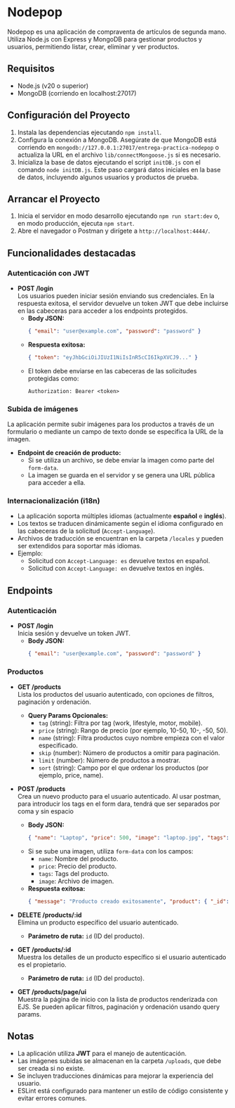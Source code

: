 # Nodepop

Nodepop es una aplicación de compraventa de artículos de segunda mano. Utiliza Node.js con Express y MongoDB para gestionar productos y usuarios, permitiendo listar, crear, eliminar y ver productos.

## Requisitos
- Node.js (v20 o superior)
- MongoDB (corriendo en localhost:27017)

## Configuración del Proyecto
1. Instala las dependencias ejecutando `npm install`.
2. Configura la conexión a MongoDB. Asegúrate de que MongoDB está corriendo en `mongodb://127.0.0.1:27017/entrega-practica-nodepop` o actualiza la URL en el archivo `lib/connectMongoose.js` si es necesario.
3. Inicializa la base de datos ejecutando el script `initDB.js` con el comando `node initDB.js`. Este paso cargará datos iniciales en la base de datos, incluyendo algunos usuarios y productos de prueba.

## Arrancar el Proyecto
1. Inicia el servidor en modo desarrollo ejecutando `npm run start:dev` o, en modo producción, ejecuta `npm start`.
2. Abre el navegador o Postman y dirígete a `http://localhost:4444/`.

## Funcionalidades destacadas

### Autenticación con JWT
- **POST /login**  
  Los usuarios pueden iniciar sesión enviando sus credenciales. En la respuesta exitosa, el servidor devuelve un token JWT que debe incluirse en las cabeceras para acceder a los endpoints protegidos.
  - **Body JSON:**
    ```json
    { "email": "user@example.com", "password": "password" }
    ```
  - **Respuesta exitosa:**
    ```json
    { "token": "eyJhbGciOiJIUzI1NiIsInR5cCI6IkpXVCJ9..." }
    ```
  - El token debe enviarse en las cabeceras de las solicitudes protegidas como:
    ```
    Authorization: Bearer <token>
    ```

### Subida de imágenes
La aplicación permite subir imágenes para los productos a través de un formulario o mediante un campo de texto donde se especifica la URL de la imagen.  
- **Endpoint de creación de producto:**  
  - Si se utiliza un archivo, se debe enviar la imagen como parte del `form-data`.
  - La imagen se guarda en el servidor y se genera una URL pública para acceder a ella.

### Internacionalización (i18n)
- La aplicación soporta múltiples idiomas (actualmente **español** e **inglés**).
- Los textos se traducen dinámicamente según el idioma configurado en las cabeceras de la solicitud (`Accept-Language`).
- Archivos de traducción se encuentran en la carpeta `/locales` y pueden ser extendidos para soportar más idiomas.
- Ejemplo:
  - Solicitud con `Accept-Language: es` devuelve textos en español.
  - Solicitud con `Accept-Language: en` devuelve textos en inglés.

## Endpoints

### Autenticación
- **POST /login**  
  Inicia sesión y devuelve un token JWT.
  - **Body JSON:**
    ```json
    { "email": "user@example.com", "password": "password" }
    ```

### Productos
- **GET /products**  
  Lista los productos del usuario autenticado, con opciones de filtros, paginación y ordenación.
  - **Query Params Opcionales:**
    - `tag` (string): Filtra por tag (work, lifestyle, motor, mobile).
    - `price` (string): Rango de precio (por ejemplo, 10-50, 10-, -50, 50).
    - `name` (string): Filtra productos cuyo nombre empieza con el valor especificado.
    - `skip` (number): Número de productos a omitir para paginación.
    - `limit` (number): Número de productos a mostrar.
    - `sort` (string): Campo por el que ordenar los productos (por ejemplo, price, name).

- **POST /products**  
  Crea un nuevo producto para el usuario autenticado.
  Al usar postman, para introducir los tags en el form dara, tendrá que ser separados por coma y sin espacio

  - **Body JSON:**
    ```json
    { "name": "Laptop", "price": 500, "image": "laptop.jpg", "tags": ["work", "mobile"] }
    ```
  - Si se sube una imagen, utiliza `form-data` con los campos:
    - `name`: Nombre del producto.
    - `price`: Precio del producto.
    - `tags`: Tags del producto.
    - `image`: Archivo de imagen.
  - **Respuesta exitosa:**
    ```json
    { "message": "Producto creado exitosamente", "product": { "_id": "601a1f8e8f1b2a0017a6a8f1", "name": "Laptop", "price": 500, "image": "/uploads/laptop.jpg", "tags": ["work", "mobile"] } }
    ```

- **DELETE /products/:id**  
  Elimina un producto específico del usuario autenticado.
  - **Parámetro de ruta:** `id` (ID del producto).

- **GET /products/:id**  
  Muestra los detalles de un producto específico si el usuario autenticado es el propietario.
  - **Parámetro de ruta:** `id` (ID del producto).

- **GET /products/page/ui**  
  Muestra la página de inicio con la lista de productos renderizada con EJS. Se pueden aplicar filtros, paginación y ordenación usando query params.

## Notas
- La aplicación utiliza **JWT** para el manejo de autenticación.
- Las imágenes subidas se almacenan en la carpeta `/uploads`, que debe ser creada si no existe.
- Se incluyen traducciones dinámicas para mejorar la experiencia del usuario.
- ESLint está configurado para mantener un estilo de código consistente y evitar errores comunes.
